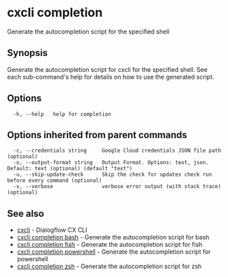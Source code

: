# cxcli completion

Generate the autocompletion script for the specified shell

## Synopsis

Generate the autocompletion script for cxcli for the specified shell.
See each sub-command's help for details on how to use the generated script.


## Options

```
  -h, --help   help for completion
```

## Options inherited from parent commands

```
  -c, --credentials string     Google Cloud credentials JSON file path (optional)
  -o, --output-format string   Output Format. Options: text, json. Default: text (optional) (default "text")
  -u, --skip-update-check      Skip the check for updates check run before every command (optional)
  -v, --verbose                verbose error output (with stack trace) (optional)
```

## See also

* [cxcli](/cmd/cxcli/)	 - Dialogflow CX CLI
* [cxcli completion bash](/cmd/cxcli_completion_bash/)	 - Generate the autocompletion script for bash
* [cxcli completion fish](/cmd/cxcli_completion_fish/)	 - Generate the autocompletion script for fish
* [cxcli completion powershell](/cmd/cxcli_completion_powershell/)	 - Generate the autocompletion script for powershell
* [cxcli completion zsh](/cmd/cxcli_completion_zsh/)	 - Generate the autocompletion script for zsh

